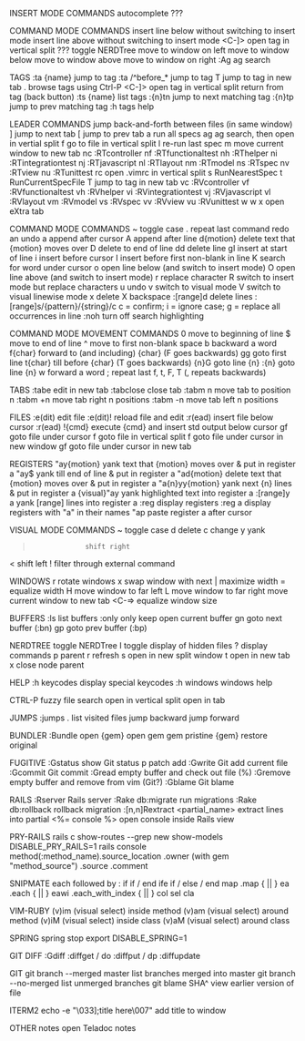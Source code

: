
INSERT MODE COMMANDS
<C-n>              autocomplete
<C-d>              ???

COMMAND MODE COMMANDS
<Enter>            insert line below without switching to insert mode
<Leader><Enter>    insert line above without switching to insert mode
<C-]>              open tag in vertical split
<C-c>              ???
<C-n>              toggle NERDTree
<C-h>              move to window on left
<C-j>              move to window below
<C-k>              move to window above
<C-l>              move to window on right
:Ag                ag search

TAGS
:ta {name}         jump to tag
:ta /^before_*     jump to tag
<Leader>T          jump to tag in new tab
<Leader>.          browse tags using Ctrl-P
<C-]>              open tag in vertical split
<C-T>              return from tag (back button)
:ts {name}         list tags
  :{n}tn             jump to next matching tag
  :{n}tp             jump to prev matching tag
:h tags            help

LEADER COMMANDS
<Leader><Leader>   jump back-and-forth between files (in same window)
<Leader>]          jump to next tab
<Leader>[          jump to prev tab
<Leader>a          run all specs
<Leader>ag         ag search, then open in vertial split
<Leader>f          go to file in vertical split
<Leader>l          re-run last spec
<Leader>m          move current window to new tab
<Leader>nc         :RTcontroller
<Leader>nf         :RTfunctionaltest
<Leader>nh         :RThelper
<Leader>ni         :RTintegrationtest
<Leader>nj         :RTjavascript
<Leader>nl         :RTlayout
<Leader>nm         :RTmodel
<Leader>ns         :RTspec
<Leader>nv         :RTview
<Leader>nu         :RTunittest
<leader>rc         open .vimrc in vertical split
<Leader>s          RunNearestSpec
<Leader>t          RunCurrentSpecFile
<Leader>T          jump to tag in new tab
<Leader>vc         :RVcontroller<CR>
<Leader>vf         :RVfunctionaltest<CR>
<Leader>vh         :RVhelper<CR>
<Leader>vi         :RVintegrationtest<CR>
<Leader>vj         :RVjavascript<CR>
<Leader>vl         :RVlayout<CR>
<Leader>vm         :RVmodel<CR>
<Leader>vs         :RVspec<CR>
<Leader>vv         :RVview<CR>
<Leader>vu         :RVunittest<CR>
<Leader>w          <C-w>w
<Leader>x          open eXtra tab

COMMAND MODE COMMANDS
~                  toggle case
.                  repeat last command
<C-r>              redo an undo
a                  append after cursor
A                  append after line
d{motion}          delete text that {motion} moves over
D                  delete to end of line
dd                 delete line
gI                 insert at start of line
i                  insert before cursor
I                  insert before first non-blank in line
K                  search for word under cursor
o                  open line below (and switch to insert mode)
O                  open line above (and switch to insert mode)
r                  replace character
R                  switch to insert mode but replace characters
u                  undo
v                  switch to visual mode
V                  switch to visual linewise mode
x                  delete
X                  backspace
:[range]d          delete lines
:[range]s/{pattern}/{string}/c
                 c = confirm; i = ignore case; g = replace all occurrences in line
:noh               turn off search highlighting

COMMAND MODE MOVEMENT COMMANDS
0                  move to beginning of line
$                  move to end of line
^                  move to first non-blank space
b                  backward a word
f{char}            forward to (and including) {char} (F goes backwards)
gg                 goto first line
t{char}            till before {char} (T goes backwards)
{n}G               goto line {n}
:{n}               goto line {n}
w                  forward a word
;                  repeat last f, t, F, T  (, repeats backwards)

TABS
:tabe              edit in new tab
:tabclose          close tab
:tabm n            move tab to position n
:tabm +n           move tab right n positions
:tabm -n           move tab left n positions

FILES
:e(dit)            edit file
:e(dit)!           reload file and edit
:r(ead)            insert file below cursor
:r(ead) !{cmd}     execute {cmd} and insert std output below cursor
gf                 goto file under cursor
<Leader>f          goto file in vertical split
<C-w>f             goto file under cursor in new window
<C-w>gf            goto file under cursor in new tab

REGISTERS
"ay{motion}        yank text that {motion} moves over & put in register a
  "ay$               yank till end of line & put in register a
"ad{motion}        delete text that {motion} moves over & put in register a
"a{n}yy{motion}    yank next {n} lines & put in register a
{visual}"ay        yank highlighted text into register a
:[range]y a        yank [range] lines into register a
:reg               display registers
:reg a             display registers with "a" in their names
"ap                paste register a after cursor

VISUAL MODE COMMANDS
~                  toggle case
d                  delete
c                  change
y                  yank
>                  shift right
<                  shift left
!                  filter through external command

WINDOWS
<C-w>r             rotate windows
<C-w>x             swap window with next
<C-w>|             maximize width
<C-w>=             equalize width
<C-w>H             move window to far left
<C-w>L             move window to far right
<C-x>              move current window to new tab
<C-=>              equalize window size

BUFFERS
:ls                list buffers
:only              only keep open current buffer
gn                 goto next buffer (:bn<CR>)
gp                 goto prev buffer (:bp<CR>)

NERDTREE
<C-n>              toggle NERDTree
I                  toggle display of hidden files
?                  display commands
p                  parent
r                  refresh
s                  open in new split window
t                  open in new tab
x                  close node parent

HELP
:h keycodes        display special keycodes
:h windows         windows help

CTRL-P
<C-p>              fuzzy file search
  <C-v>              open in vertical split
  <C-t>              open in tab

JUMPS
:jumps .           list visited files
<C-o>              jump backward
<C-i>              jump forward

BUNDLER
:Bundle open {gem} open gem
gem pristine {gem} restore original

FUGITIVE
:Gstatus           show Git status
  p                  patch add
:Gwrite            Git add current file
:Gcommit           Git commit
:Gread             empty buffer and check out file (%)
:Gremove           empty buffer and remove from vim (Git?)
:Gblame            Git blame

RAILS
:Rserver                         Rails server
:Rake db:migrate                 run migrations
:Rake db:rollback                rollback migration
:[n,n]Rextract <partial_name>    extract lines into partial
<%= console %>                   open console inside Rails view

PRY-RAILS
rails c
show-routes --grep new
show-models
DISABLE_PRY_RAILS=1 rails console
method(:method_name).source_location
                    .owner (with gem "method_source")
                    .source
                    .comment

SNIPMATE
each followed by <tab>:
  if               if / end
  ife              if / else / end
  map              .map { || }
  ea               .each { || }
  eawi             .each_with_index { || }
  col
  sel
  cla

VIM-RUBY
(v)im              (visual select) inside method
(v)am              (visual select) around method
(v)iM              (visual select) inside class
(v)aM              (visual select) around class

SPRING
spring stop
export DISABLE_SPRING=1

GIT DIFF
:Gdiff
:diffget / do
:diffput / dp
:diffupdate

GIT
git branch --merged master  list branches merged into master
git branch --no-merged      list unmerged branches
git blame SHA^ <filename>   view earlier version of file

ITERM2
echo -e "\033];title here\007"  add title to window

OTHER
notes              open Teladoc notes

